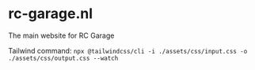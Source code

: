 # rc-garage.nl
The main website for RC Garage

Tailwind command:
`npx @tailwindcss/cli -i ./assets/css/input.css -o ./assets/css/output.css --watch`